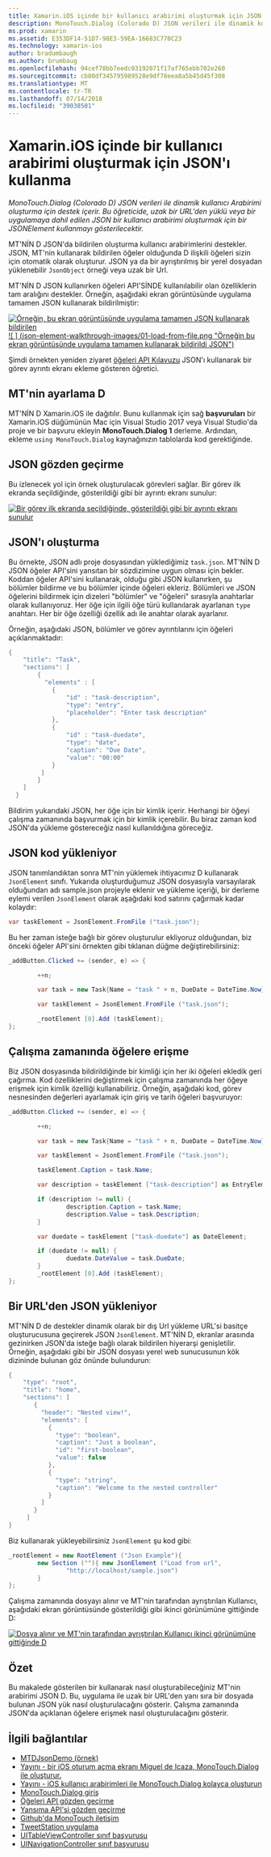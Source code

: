 ```yaml
---
title: Xamarin.iOS içinde bir kullanıcı arabirimi oluşturmak için JSON'ı kullanma
description: MonoTouch.Dialog (Colorado D) JSON verileri ile dinamik kullanıcı Arabirimi oluşturma için destek içerir. Bu öğreticide, uzak bir URL'den yüklü veya bir uygulamaya dahil edilen JSON bir kullanıcı arabirimi oluşturmak için bir JSONElement kullanmayı gösterilecektir.
ms.prod: xamarin
ms.assetid: E353DF14-51D7-98E3-59EA-16683C770C23
ms.technology: xamarin-ios
author: bradumbaugh
ms.author: brumbaug
ms.openlocfilehash: 94cef78bb7eedc03192071f17af765ebb702e260
ms.sourcegitcommit: cb80df345795989528e9df78eea8a5b45d45f308
ms.translationtype: MT
ms.contentlocale: tr-TR
ms.lasthandoff: 07/14/2018
ms.locfileid: "39038501"
---
```

# <a name="using-json-to-create-a-user-interface-in-xamarinios"></a>Xamarin.iOS içinde bir kullanıcı arabirimi oluşturmak için JSON'ı kullanma

_MonoTouch.Dialog (Colorado D) JSON verileri ile dinamik kullanıcı Arabirimi oluşturma için destek içerir. Bu öğreticide, uzak bir URL'den yüklü veya bir uygulamaya dahil edilen JSON bir kullanıcı arabirimi oluşturmak için bir JSONElement kullanmayı gösterilecektir._

MT'NİN D JSON'da bildirilen oluşturma kullanıcı arabirimlerini destekler. JSON, MT'nin kullanarak bildirilen öğeler olduğunda D ilişkili öğeleri sizin için otomatik olarak oluşturur. JSON ya da bir ayrıştırılmış bir yerel dosyadan yüklenebilir `JsonObject` örneği veya uzak bir Url.

MT'NİN D JSON kullanırken öğeleri API'SİNDE kullanılabilir olan özelliklerin tam aralığını destekler. Örneğin, aşağıdaki ekran görüntüsünde uygulama tamamen JSON kullanarak bildirilmiştir:

[![](json-element-walkthrough-images/01-load-from-file.png "Örneğin, bu ekran görüntüsünde uygulama tamamen JSON kullanarak bildirilen") ](json-element-walkthrough-images/01-load-from-file.png#lightbox) [ ![ ] (json-element-walkthrough-images/01-load-from-file.png "Örneğin bu ekran görüntüsünde uygulama tamamen kullanarak bildirildi JSON")](json-element-walkthrough-images/01-load-from-file.png#lightbox)

Şimdi örnekten yeniden ziyaret [öğeleri API Kılavuzu](~/ios/user-interface/monotouch.dialog/elements-api-walkthrough.md) JSON'ı kullanarak bir görev ayrıntı ekranı ekleme gösteren öğretici.

## <a name="setting-up-mtd"></a>MT'nin ayarlama D

MT'NİN D Xamarin.iOS ile dağıtılır. Bunu kullanmak için sağ **başvuruları** bir Xamarin.iOS düğümünün Mac için Visual Studio 2017 veya Visual Studio'da proje ve bir başvuru ekleyin **MonoTouch.Dialog 1** derleme. Ardından, ekleme `using MonoTouch.Dialog` kaynağınızın tablolarda kod gerektiğinde.

## <a name="json-walkthrough"></a>JSON gözden geçirme

Bu izlenecek yol için örnek oluşturulacak görevleri sağlar. Bir görev ilk ekranda seçildiğinde, gösterildiği gibi bir ayrıntı ekranı sunulur:

 [![](json-element-walkthrough-images/03-task-list.png "Bir görev ilk ekranda seçildiğinde, gösterildiği gibi bir ayrıntı ekranı sunulur")](json-element-walkthrough-images/03-task-list.png#lightbox)

## <a name="creating-the-json"></a>JSON'ı oluşturma

Bu örnekte, JSON adlı proje dosyasından yüklediğimiz `task.json`. MT'NİN D JSON öğeler API'sini yansıtan bir sözdizimine uygun olması için bekler. Koddan öğeler API'sini kullanarak, olduğu gibi JSON kullanırken, şu bölümler bildirme ve bu bölümler içinde öğeleri ekleriz. Bölümleri ve JSON öğelerini bildirmek için dizeleri "bölümler" ve "öğeleri" sırasıyla anahtarlar olarak kullanıyoruz. Her öğe için ilgili öğe türü kullanılarak ayarlanan `type` anahtarı. Her bir öğe özelliği özellik adı ile anahtar olarak ayarlanır.

Örneğin, aşağıdaki JSON, bölümler ve görev ayrıntılarını için öğeleri açıklanmaktadır:

```csharp
{
    "title": "Task",
    "sections": [
        {
          "elements" : [
            {
                "id" : "task-description",
                "type": "entry",
                "placeholder": "Enter task description"
            },
            {
                "id" : "task-duedate",
                "type": "date",
                "caption": "Due Date",
                "value": "00:00"
            }
         ]
        }
    ]
  }
```

Bildirim yukarıdaki JSON, her öğe için bir kimlik içerir. Herhangi bir öğeyi çalışma zamanında başvurmak için bir kimlik içerebilir. Bu biraz zaman kod JSON'da yükleme göstereceğiz nasıl kullanıldığına göreceğiz.

## <a name="loading-the-json-in-code"></a>JSON kod yükleniyor

JSON tanımlandıktan sonra MT'nin yüklemek ihtiyacımız D kullanarak `JsonElement` sınıfı. Yukarıda oluşturduğumuz JSON dosyasıyla varsayılarak olduğundan adı sample.json projeyle eklenir ve yükleme içeriği, bir derleme eylemi verilen `JsonElement` olarak aşağıdaki kod satırını çağırmak kadar kolaydır:

```csharp
var taskElement = JsonElement.FromFile ("task.json");
```

Bu her zaman isteğe bağlı bir görev oluşturulur ekliyoruz olduğundan, biz önceki öğeler API'sini örnekten gibi tıklanan düğme değiştirebilirsiniz:

```csharp
_addButton.Clicked += (sender, e) => {

        ++n;

        var task = new Task{Name = "task " + n, DueDate = DateTime.Now};

        var taskElement = JsonElement.FromFile ("task.json");

        _rootElement [0].Add (taskElement);
};
```

## <a name="accessing-elements-at-runtime"></a>Çalışma zamanında öğelere erişme

Biz JSON dosyasında bildirildiğinde bir kimliği için her iki öğeleri ekledik geri çağırma. Kod özelliklerini değiştirmek için çalışma zamanında her öğeye erişmek için kimlik özelliği kullanabiliriz. Örneğin, aşağıdaki kod, görev nesnesinden değerleri ayarlamak için giriş ve tarih öğeleri başvuruyor:

```csharp
_addButton.Clicked += (sender, e) => {

        ++n;

        var task = new Task{Name = "task " + n, DueDate = DateTime.Now};

        var taskElement = JsonElement.FromFile ("task.json");

        taskElement.Caption = task.Name;

        var description = taskElement ["task-description"] as EntryElement;

        if (description != null) {
                description.Caption = task.Name;
                description.Value = task.Description;       
        }

        var duedate = taskElement ["task-duedate"] as DateElement;

        if (duedate != null) {                
                duedate.DateValue = task.DueDate;
        }
        _rootElement [0].Add (taskElement);
};
```

## <a name="loading-json-from-a-url"></a>Bir URL'den JSON yükleniyor

MT'NİN D de destekler dinamik olarak bir dış Url yükleme URL'si basitçe oluşturucusuna geçirerek JSON `JsonElement`. MT'NİN D, ekranlar arasında gezinirken JSON'da isteğe bağlı olarak bildirilen hiyerarşi genişletilir. Örneğin, aşağıdaki gibi bir JSON dosyası yerel web sunucusunun kök dizininde bulunan göz önünde bulundurun:

```csharp
{
    "type": "root",
    "title": "home",
    "sections": [
       {
         "header": "Nested view!",
         "elements": [
           {
             "type": "boolean",
             "caption": "Just a boolean",
             "id": "first-boolean",
             "value": false
           },
           {
             "type": "string",
             "caption": "Welcome to the nested controller"
           }
         ]
       }
     ]
}
```

Biz kullanarak yükleyebilirsiniz `JsonElement` şu kod gibi:

```csharp
_rootElement = new RootElement ("Json Example"){
        new Section (""){ new JsonElement ("Load from url",
                "http://localhost/sample.json")
        }
};
```

Çalışma zamanında dosyayı alınır ve MT'nin tarafından ayrıştırılan Kullanıcı, aşağıdaki ekran görüntüsünde gösterildiği gibi ikinci görünümüne gittiğinde D:

 [![](json-element-walkthrough-images/04-json-web-example.png "Dosya alınır ve MT'nin tarafından ayrıştırılan Kullanıcı ikinci görünümüne gittiğinde D")](json-element-walkthrough-images/04-json-web-example.png#lightbox)

## <a name="summary"></a>Özet

Bu makalede gösterilen bir kullanarak nasıl oluşturabileceğiniz MT'nin arabirimi JSON D. Bu, uygulama ile uzak bir URL'den yanı sıra bir dosyada bulunan JSON yük nasıl oluşturulacağını gösterir. Çalışma zamanında JSON'da açıklanan öğelere erişmek nasıl oluşturulacağını gösterir.

## <a name="related-links"></a>İlgili bağlantılar

- [MTDJsonDemo (örnek)](https://developer.xamarin.com/samples/MTDJsonDemo/)
- [Yayını - bir iOS oturum açma ekranı Miguel de Icaza, MonoTouch.Dialog ile oluşturur.](http://youtu.be/3butqB1EG0c)
- [Yayını - iOS kullanıcı arabirimleri ile MonoTouch.Dialog kolayca oluşturun](http://youtu.be/j7OC5r8ZkYg)
- [MonoTouch.Dialog giriş](~/ios/user-interface/monotouch.dialog/index.md)
- [Öğeleri API gözden geçirme](~/ios/user-interface/monotouch.dialog/elements-api-walkthrough.md)
- [Yansıma API'si gözden geçirme](~/ios/user-interface/monotouch.dialog/reflection-api-walkthrough.md)
- [Github'da MonoTouch iletişim](https://github.com/migueldeicaza/MonoTouch.Dialog)
- [TweetStation uygulama](https://github.com/migueldeicaza/TweetStation)
- [UITableViewController sınıf başvurusu](http://developer.apple.com/library/ios/#DOCUMENTATION/UIKit/Reference/UITableViewController_Class/Reference/Reference.html)
- [UINavigationController sınıf başvurusu](http://developer.apple.com/library/ios/#documentation/UIKit/Reference/UINavigationController_Class/Reference/Reference.html)
